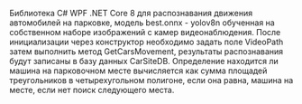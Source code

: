 Библиотека C# WPF .NET Core 8 для распознавания движения автомобилей на парковке, модель best.onnx - yolov8n
обученная на собственном наборе изображений с камер видеонаблюдения. После инициализации через конструктор необходимо задать поле VideoPath
затем выполнить метод GetCarsMovement, результаты распознавания будут записаны в базу данных CarSiteDB. Определение находится ли машина на 
парковочном месте вычисляется как сумма площадей треугольников в четырехугольном полигоне, если она равна, машина на месте, если нет поиск следующего места.
